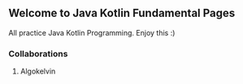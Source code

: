 ## Welcome to Java Kotlin Fundamental Pages

All practice Java Kotlin Programming.
Enjoy this :)

### Collaborations
1. Algokelvin
